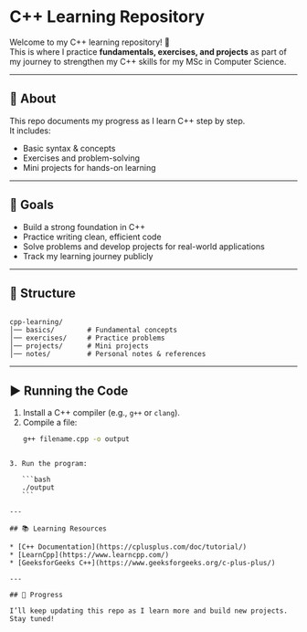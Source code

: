 # C++ Learning Repository

Welcome to my C++ learning repository! 🚀  
This is where I practice **fundamentals, exercises, and projects** as part of my journey to strengthen my C++ skills for my MSc in Computer Science.

---

## 📌 About
This repo documents my progress as I learn C++ step by step.  
It includes:
- Basic syntax & concepts
- Exercises and problem-solving
- Mini projects for hands-on learning

---

## 🎯 Goals
- Build a strong foundation in C++  
- Practice writing clean, efficient code  
- Solve problems and develop projects for real-world applications  
- Track my learning journey publicly  

---

## 📂 Structure
```

cpp-learning/
│── basics/        # Fundamental concepts
│── exercises/     # Practice problems
│── projects/      # Mini projects
│── notes/         # Personal notes & references

````

---

## ▶️ Running the Code
1. Install a C++ compiler (e.g., `g++` or `clang`).  
2. Compile a file:  
   ```bash
   g++ filename.cpp -o output
````

3. Run the program:

   ```bash
   ./output
   ```

---

## 📚 Learning Resources

* [C++ Documentation](https://cplusplus.com/doc/tutorial/)
* [LearnCpp](https://www.learncpp.com/)
* [GeeksforGeeks C++](https://www.geeksforgeeks.org/c-plus-plus/)

---

## 🌱 Progress

I’ll keep updating this repo as I learn more and build new projects. Stay tuned!

